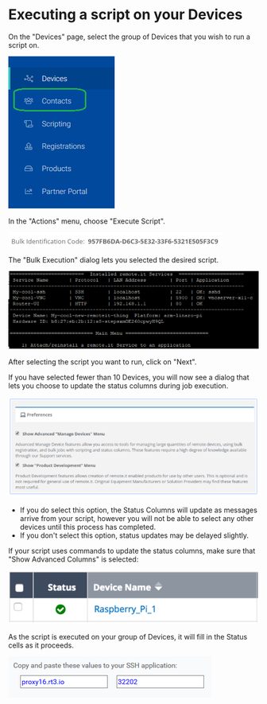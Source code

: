 # Executing a script on your Devices

On the "Devices" page, select the group of Devices that you wish to run a script on.

![](../../.gitbook/assets/image%20%28289%29.png)

In the "Actions" menu, choose "Execute Script".  

![](../../.gitbook/assets/image%20%28399%29.png)

The "Bulk Execution" dialog lets you selected the desired script.  

![](../../.gitbook/assets/image%20%28306%29.png)

After selecting the script you want to run, click on "Next".

If you have selected fewer than 10 Devices, you will now see a dialog that lets you choose to update the status columns during job execution.  

![](../../.gitbook/assets/image%20%28285%29.png)

* If you do select this option, the Status Columns will update as messages arrive from your script, however you will not be able to select any other devices until this process has completed.
* If you don't select this option, status updates may be delayed slightly.

If your script uses commands to update the status columns,  make sure that "Show Advanced Columns" is selected:

![](../../.gitbook/assets/image%20%283%29.png)

As the script is executed on your group of Devices, it will fill in the Status cells as it proceeds.

![](../../.gitbook/assets/image%20%28175%29.png)

